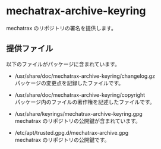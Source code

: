 # mechatrax-archive-keyring  
mechatrax のリポジトリの署名を提供します。  

## 提供ファイル  
以下のファイルがパッケージに含まれています。  

* /usr/share/doc/mechatrax-archive-keyring/changelog.gz  
  パッケージの変更点を記録したファイルです。  

* /usr/share/doc/mechatrax-archive-keyring/copyright  
  パッケージ内のファイルの著作権を記述したファイルです。  

* /usr/share/keyrings/mechatrax-archive-keyring.gpg  
  mechatrax のリポジトリの公開鍵が含まれています。  

* /etc/apt/trusted.gpg.d/mechatrax-archive.gpg  
  mechatrax のリポジトリの公開鍵です。  
